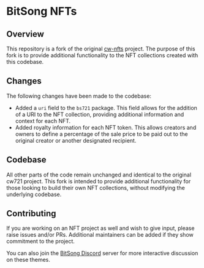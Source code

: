 # BitSong NFTs

## Overview
This repository is a fork of the original [cw-nfts](https://github.com/CosmWasm/cw-nfts) project. The purpose of this fork is to provide additional functionality to the NFT collections created with this codebase.

## Changes
The following changes have been made to the codebase:

* Added a `uri` field to the `bs721` package. This field allows for the addition of a URI to the NFT collection, providing additional information and context for each NFT.
* Added royalty information for each NFT token. This allows creators and owners to define a percentage of the sale price to be paid out to the original creator or another designated recipient.

## Codebase
All other parts of the code remain unchanged and identical to the original cw721 project. This fork is intended to provide additional functionality for those looking to build their own NFT collections, without modifying the underlying codebase.

## Contributing

If you are working on an NFT project as well and wish to give input, please raise issues and/or PRs.
Additional maintainers can be added if they show commitment to the project.

You can also join the [BitSong Discord](https://discord.bitsong.io) server
for more interactive discussion on these themes.
